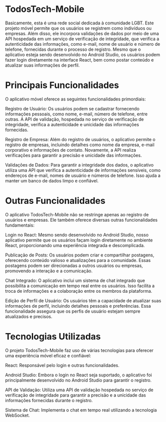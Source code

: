 # TodosTech-Mobile
Basicamente, esta é uma rede social dedicada à comunidade LGBT. Este projeto móvel permite que os usuários se registrem como indivíduos ou empresas. Além disso, ele incorpora validações de dados por meio de uma API hospedada em um serviço de verificação de integridade, que verifica a autenticidade das informações, como e-mail, nome de usuário e número de telefone, fornecidas durante o processo de registro. Mesmo que o aplicativo esteja sendo desenvolvido no Android Studio, os usuários podem fazer login diretamente na interface React, bem como postar conteúdo e atualizar suas informações de perfil.

# Principais Funcionalidades
O aplicativo móvel oferece as seguintes funcionalidades primordiais:

Registro de Usuário: Os usuários podem se cadastrar fornecendo informações pessoais, como nome, e-mail, número de telefone, entre outras. A API de validação, hospedada no serviço de verificação de integridade, verifica a autenticidade e unicidade das informações fornecidas.

Registro de Empresa: Além do registro de usuários, o aplicativo permite o registro de empresas, incluindo detalhes como nome da empresa, e-mail corporativo e informações de contato. Novamente, a API realiza verificações para garantir a precisão e unicidade das informações.

Validações de Dados: Para garantir a integridade dos dados, o aplicativo utiliza uma API que verifica a autenticidade de informações sensíveis, como endereços de e-mail, nomes de usuário e números de telefone. Isso ajuda a manter um banco de dados limpo e confiável.

# Outras Funcionalidades
O aplicativo TodosTech-Mobile não se restringe apenas ao registro de usuários e empresas. Ele também oferece diversas outras funcionalidades fundamentais:

Login no React: Mesmo sendo desenvolvido no Android Studio, nosso aplicativo permite que os usuários façam login diretamente no ambiente React, proporcionando uma experiência integrada e descomplicada.

Publicação de Posts: Os usuários podem criar e compartilhar postagens, oferecendo conteúdo valioso e atualizações para a comunidade. Essas postagens podem ser direcionadas a outros usuários ou empresas, promovendo a interação e a comunicação.

Chat Integrado: O aplicativo inclui um sistema de chat integrado que possibilita a comunicação em tempo real entre os usuários. Isso facilita a troca de informações e a colaboração entre os membros da plataforma.

Edição de Perfil de Usuário: Os usuários têm a capacidade de atualizar suas informações de perfil, incluindo detalhes pessoais e preferências. Essa funcionalidade assegura que os perfis de usuário estejam sempre atualizados e precisos.

# Tecnologias Utilizadas
O projeto TodosTech-Mobile faz uso de várias tecnologias para oferecer uma experiência móvel eficaz e confiável:

React: Responsável pelo login e outras funcionalidades.

Android Studio: Embora o login no React seja suportado, o aplicativo foi principalmente desenvolvido no Android Studio para garantir o registro.

API de Validação: Utiliza uma API de validação hospedada no serviço de verificação de integridade para garantir a precisão e a unicidade das informações fornecidas durante o registro.

Sistema de Chat: Implementa o chat em tempo real utilizando a tecnologia WebSocket.
